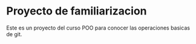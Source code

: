# Proyecto de familiarizacion

Este es un proyecto del curso POO para conocer las operaciones basicas de git.
